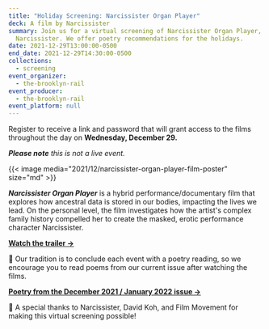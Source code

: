```yaml
---
title: "Holiday Screening: Narcissister Organ Player"
deck: A film by Narcissister
summary: Join us for a virtual screening of Narcissister Organ Player, a film by
  Narcissister. We offer poetry recommendations for the holidays.
date: 2021-12-29T13:00:00-0500
end_date: 2021-12-29T14:30:00-0500
collections:
  - screening
event_organizer:
  - the-brooklyn-rail
event_producer:
  - the-brooklyn-rail
event_platform: null
---
```

Register to receive a link and password that will grant access to the films throughout the day on **Wednesday, December 29.**

***Please note** this is not a live event.*

{{< image media="2021/12/narcissister-organ-player-film-poster" size="md" >}}

***Narcissister Organ Player*** is a hybrid performance/documentary film that explores how ancestral data is stored in our bodies, impacting the lives we lead. On the personal level, the film investigates how the artist's complex family history compelled her to create the masked, erotic performance character Narcissister.

**[Watch the trailer →](https://vimeo.com/296574805?embedded=true&source=vimeo_logo&owner=6671233)**

[](https://vimeo.com/296574805?embedded=true&source=vimeo_logo&owner=6671233)📖  Our tradition is to conclude each event with a poetry reading, so we encourage you to read poems from our current issue after watching the films.

**[Poetry from the December 2021 / January 2022 issue →](https://brooklynrail.org/2021/12/poetry)**

🙏  A special thanks to Narcissister, David Koh, and Film Movement for making this virtual screening possible!